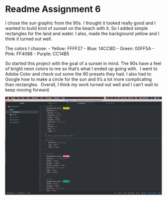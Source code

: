 # Readme Assignment 6

I chose the sun graphic from the 90s.  I thought it looked really good and I wanted to build kind of sunset on the beach with it. So I added simple rectangles for the land and water. I also, made the background yellow and I think it turned out well.

The colors I choose:
	- Yellow: FFFF27
	- Blue: 14CCBD
	- Green: 00FF5A
	- Pink: FF4088
	- Purple: CC14B5

So started this project with the goal of a sunset in mind. The 90s have a feel of bright neon colors to me so that’s what I ended up going with.  I went to Adobe Color and check out some the 90 presets they had. I also had to Google how to make a circle for the sun and it’s a lot more complicating than rectangles.  Overall, I think my work turned out well and I can’t wait to keep moving forward.

![ScreenShot](./images/ScreenShot-A6.png)
